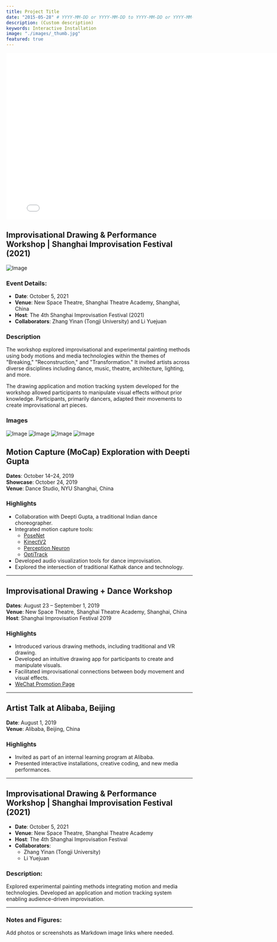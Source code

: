 ```yaml
---
title: Project Title
date: "2015-05-28" # YYYY-MM-DD or YYYY-MM-DD to YYYY-MM-DD or YYYY-MM-DD, YYYY-MM-DD, YYYY-MM-DD
description: (Custom description)
keywords: Interactive Installation
image: "./images/_thumb.jpg"
featured: true
---
```


<iframe width="800" height="450" src="//www.youtube.com/embed/EWHcW4i7lKY?feature=player_detailpage" frameborder="0" allowfullscreen></iframe>

## Improvisational Drawing & Performance Workshop | Shanghai Improvisation Festival (2021)

![Image](images/image3.jpg)

### Event Details:

- **Date**: October 5, 2021
- **Venue**: New Space Theatre, Shanghai Theatre Academy, Shanghai, China
- **Host**: The 4th Shanghai Improvisation Festival (2021)
- **Collaborators**: Zhang Yinan (Tongji University) and Li Yuejuan

### Description

The workshop explored improvisational and experimental painting methods using body motions and media technologies within the themes of "Breaking," "Reconstruction," and "Transformation." It invited artists across diverse disciplines including dance, music, theatre, architecture, lighting, and more.

The drawing application and motion tracking system developed for the workshop allowed participants to manipulate visual effects without prior knowledge. Participants, primarily dancers, adapted their movements to create improvisational art pieces.

### Images

![Image](images/image6.jpg)
![Image](images/image18.jpg)
![Image](images/image2.jpg)
![Image](images/image20.jpg)

## **Motion Capture (MoCap) Exploration with Deepti Gupta**

**Dates**: October 14–24, 2019  
**Showcase**: October 24, 2019  
**Venue**: Dance Studio, NYU Shanghai, China

### Highlights

- Collaboration with Deepti Gupta, a traditional Indian dance choreographer.
- Integrated motion capture tools:
  - [PoseNet](https://medium.com/tensorflow/real-time-human-pose-estimation-in-the-browser-with-tensorflow-js-7dd0bc881cd5)
  - [KinectV2](https://medium.com/@lisajamhoury/understanding-kinect-v2-joints-and-coordinate-system-4f4b90b9df16)
  - [Perception Neuron](https://neuronmocap.com/)
  - [OptiTrack](https://optitrack.com/)
- Developed audio visualization tools for dance improvisation.
- Explored the intersection of traditional Kathak dance and technology.

---

## **Improvisational Drawing + Dance Workshop**

**Dates**: August 23 – September 1, 2019  
**Venue**: New Space Theatre, Shanghai Theatre Academy, Shanghai, China  
**Host**: Shanghai Improvisation Festival 2019

### Highlights

- Introduced various drawing methods, including traditional and VR drawing.
- Developed an intuitive drawing app for participants to create and manipulate visuals.
- Facilitated improvisational connections between body movement and visual effects.
- [WeChat Promotion Page](https://mp.weixin.qq.com/s/cjgwilVnz09nKBiwQ2-iVQ)

---

## **Artist Talk at Alibaba, Beijing**

**Date**: August 1, 2019  
**Venue**: Alibaba, Beijing, China

### Highlights

- Invited as part of an internal learning program at Alibaba.
- Presented interactive installations, creative coding, and new media performances.

---

## Improvisational Drawing & Performance Workshop | Shanghai Improvisation Festival (2021)

- **Date**: October 5, 2021
- **Venue**: New Space Theatre, Shanghai Theatre Academy
- **Host**: The 4th Shanghai Improvisation Festival
- **Collaborators**:
  - Zhang Yinan (Tongji University)
  - Li Yuejuan

### Description:

Explored experimental painting methods integrating motion and media technologies. Developed an application and motion tracking system enabling audience-driven improvisation.

---

### Notes and Figures:

Add photos or screenshots as Markdown image links where needed.
